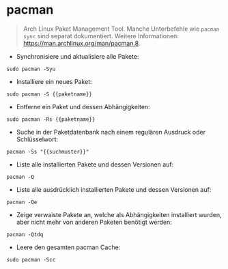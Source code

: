 # pacman

> Arch Linux Paket Management Tool.
> Manche Unterbefehle wie `pacman sync` sind separat dokumentiert.
> Weitere Informationen: <https://man.archlinux.org/man/pacman.8>.

- Synchronisiere und aktualisiere alle Pakete:

`sudo pacman -Syu`

- Installiere ein neues Paket:

`sudo pacman -S {{paketname}}`

- Entferne ein Paket und dessen Abhängigkeiten:

`sudo pacman -Rs {{paketname}}`

- Suche in der Paketdatenbank nach einem regulären Ausdruck oder Schlüsselwort:

`pacman -Ss "{{suchmuster}}"`

- Liste alle installierten Pakete und dessen Versionen auf:

`pacman -Q`

- Liste alle ausdrücklich installierten Pakete und dessen Versionen auf:

`pacman -Qe`

- Zeige verwaiste Pakete an, welche als Abhängigkeiten installiert wurden, aber nicht mehr von anderen Paketen benötigt werden:

`pacman -Qtdq`

- Leere den gesamten pacman Cache:

`sudo pacman -Scc`

